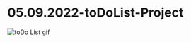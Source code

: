 # 05.09.2022-toDoList-Project
![toDo List gif](https://user-images.githubusercontent.com/108984069/188424231-7ac82c14-da51-4a82-bde6-70113c1bba56.gif)
